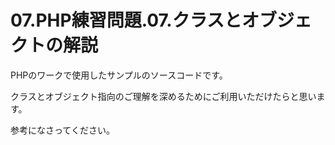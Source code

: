 # 07.PHP練習問題.07.クラスとオブジェクトの解説

PHPのワークで使用したサンプルのソースコードです。

クラスとオブジェクト指向のご理解を深めるためにご利用いただけたらと思います。

参考になさってください。
